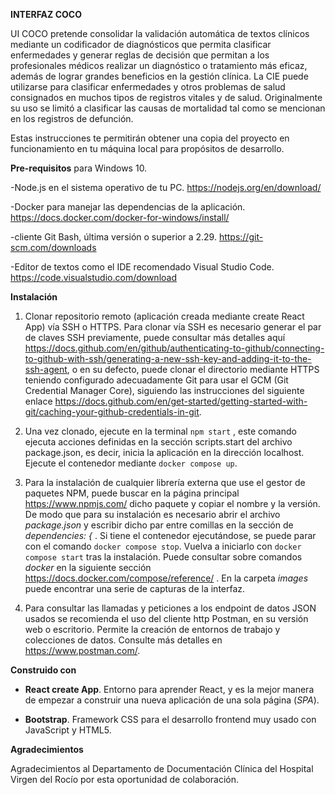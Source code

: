 
**INTERFAZ COCO**

UI COCO pretende consolidar la validación automática de textos clínicos mediante un codificador de diagnósticos que permita clasificar enfermedades y generar reglas de decisión que permitan a los profesionales médicos realizar un diagnóstico o tratamiento más eficaz, además de lograr grandes beneficios en la gestión clínica. La CIE puede utilizarse para clasificar enfermedades y otros problemas de salud consignados en muchos tipos de registros vitales y de salud. Originalmente su uso se limitó a clasificar las causas de mortalidad tal como se mencionan en los registros de defunción.


Estas instrucciones te permitirán obtener una copia del proyecto en funcionamiento en tu máquina local para propósitos de desarrollo.

**Pre-requisitos** para Windows 10.

-Node.js en el sistema operativo de tu PC. https://nodejs.org/en/download/

-Docker para manejar las dependencias de la aplicación. https://docs.docker.com/docker-for-windows/install/

-cliente Git Bash, última versión o superior a 2.29. https://git-scm.com/downloads

-Editor de textos como el IDE recomendado Visual Studio Code. https://code.visualstudio.com/download

**Instalación**

1. Clonar repositorio remoto (aplicación creada mediante create React App) vía SSH o HTTPS. Para clonar vía SSH es necesario generar el par de claves SSH previamente, puede consultar más detalles aquí https://docs.github.com/en/github/authenticating-to-github/connecting-to-github-with-ssh/generating-a-new-ssh-key-and-adding-it-to-the-ssh-agent, o en su defecto, puede clonar el directorio mediante HTTPS teniendo configurado adecuadamente Git para usar el GCM (Git Credential Manager Core), siguiendo las instrucciones del siguiente enlace https://docs.github.com/en/get-started/getting-started-with-git/caching-your-github-credentials-in-git.

2. Una vez clonado, ejecute en la terminal `npm start` , este comando ejecuta acciones definidas en la sección scripts.start del archivo package.json, es decir, inicia la aplicación en la dirección localhost. Ejecute el contenedor mediante `docker compose up`.

3. Para la instalación de cualquier librería externa que use el gestor de paquetes NPM, puede buscar en la página principal https://www.npmjs.com/ dicho paquete y copiar el nombre y la versión. De modo que para su instalación es necesario abrir el archivo _package.json_ y escribir dicho par entre comillas en la sección de _dependencies: {_ . Si tiene el contenedor ejecutándose, se puede parar con el comando `docker compose stop`. Vuelva a iniciarlo con `docker compose start` tras la instalación. Puede consultar sobre comandos _docker_ en la siguiente sección https://docs.docker.com/compose/reference/ . En la carpeta _images_ puede encontrar una serie de capturas de la interfaz.

4. Para consultar las llamadas y peticiones a los endpoint de datos JSON usados se recomienda el uso del cliente http Postman, en su versión web o escritorio. Permite la creación de entornos de trabajo y colecciones de datos. Consulte más detalles en https://www.postman.com/.

**Construido con**

- **React create App**. Entorno para aprender React, y es la mejor manera de empezar a construir una nueva aplicación de una sola página (_SPA_).

- **Bootstrap**. Framework CSS para el desarrollo frontend muy usado con JavaScript y HTML5.

**Agradecimientos**

Agradecimientos al Departamento de Documentación Clínica del Hospital Virgen del Rocío por esta oportunidad de colaboración.


















